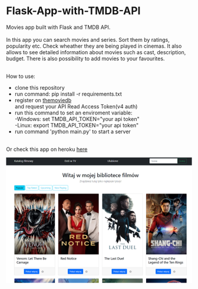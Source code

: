 # Flask-App-with-TMDB-API


Movies app built with Flask and TMDB API.<br /><br />
In this app you can search movies and series. Sort them by ratings, popularity etc. 
Check wheather they are being played in cinemas. It also allows to see detailed information about movies such as cast, description, budget. 
There is also possibility to add movies to your favourites.<br /><br />

How to use:<br />
- clone this repository<br />
- run command: pip install -r requirements.txt<br />
- register on <a href="https://www.themoviedb.org/">themoviedb</a><br /> and request your API Read Access Token(v4 auth)
- run this command to set an enviroment variable:<br />
-Windows: set TMDB_API_TOKEN="your api token"<br />
-Linux: export TMDB_API_TOKEN="your api token"<br />
- run command 'python main.py' to start a server<br /><br />

Or check this app on heroku <a href="https://tmdbapiflaskapp.herokuapp.com/">here</a><br />

![](images/screen.png)
